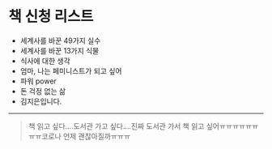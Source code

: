 책 신청 리스트 
================
- 세계사를 바꾼 49가지 실수
- 세계사를 바꾼 13가지 식물
- 식사에 대한 생각
- 엄마, 나는 페미니스트가 되고 싶어
- 파워 power
- 돈 걱정 없는 삶
- 김지은입니다.

-----------------
> 책 읽고 싶다....도서관 가고 싶다....진짜 도서관 가서 책 읽고 싶어ㅠㅠㅠㅠㅠㅠㅠㅠ코로나 언제 괜찮아질까ㅠㅠㅠ
